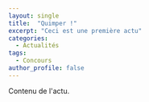 ```yaml
---
layout: single
title:  "Quimper !"
excerpt: "Ceci est une première actu"
categories:
  - Actualités
tags:
  - Concours
author_profile: false
---
```


Contenu de l'actu.
